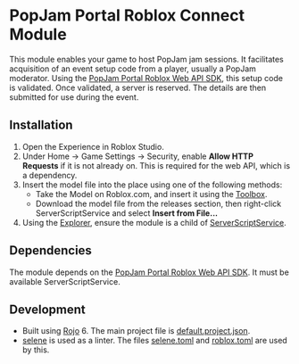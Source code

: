 # PopJam Portal Roblox Connect Module

This module enables your game to host PopJam jam sessions. It facilitates acquisition of an event setup code from a player, usually a PopJam moderator. Using the [PopJam Portal Roblox Web API SDK](https://github.com/SuperAwesomeLTD/pj-portal-roblox-web-api-sdk/tree/PopJam-rebrand), this setup code is validated. Once validated, a server is reserved. The details are then submitted for use during the event.

## Installation

1. Open the Experience in Roblox Studio.
2. Under Home &rarr; Game Settings &rarr; Security, enable **Allow HTTP Requests** if it is not already on. This is required for the web API, which is a dependency.
3. Insert the model file into the place using one of the following methods:
   - Take the Model on Roblox.com, and insert it using the [Toolbox](https://developer.roblox.com/en-us/resources/studio/Toolbox).
   - Download the model file from the releases section, then right-click ServerScriptService and select **Insert from File...**
4. Using the [Explorer](https://developer.roblox.com/en-us/resources/studio/Explorer), ensure the module is a child of [ServerScriptService](https://developer.roblox.com/en-us/api-reference/class/ServerScriptService).

## Dependencies

The module depends on the [PopJam Portal Roblox Web API SDK](https://github.com/SuperAwesomeLTD/pj-portal-roblox-web-api-sdk/tree/PopJam-rebrand). It must be available ServerScriptService.

## Development

- Built using [Rojo](https://github.com/rojo-rbx/rojo) 6. The main project file is [default.project.json](default.project.json).
- [selene](https://github.com/Kampfkarren/selene) is used as a linter. The files [selene.toml](selene.toml) and [roblox.toml](roblox.toml) are used by this.
